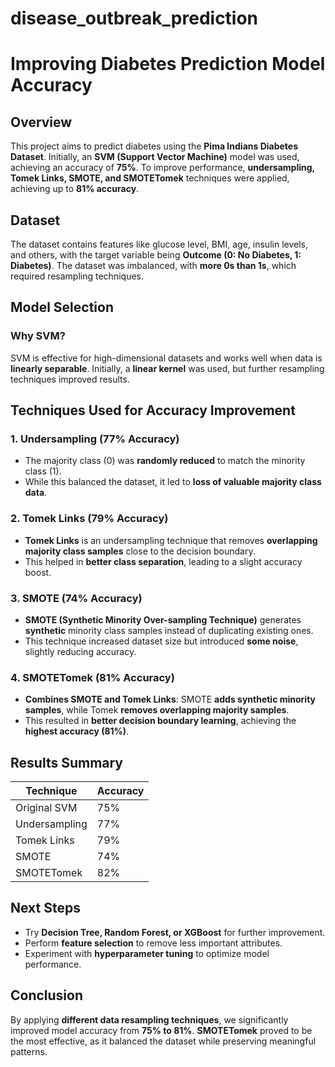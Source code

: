 # disease_outbreak_prediction
# Improving Diabetes Prediction Model Accuracy

## Overview
This project aims to predict diabetes using the **Pima Indians Diabetes Dataset**. Initially, an **SVM (Support Vector Machine)** model was used, achieving an accuracy of **75%**. To improve performance, **undersampling, Tomek Links, SMOTE, and SMOTETomek** techniques were applied, achieving up to **81% accuracy**.

## Dataset
The dataset contains features like glucose level, BMI, age, insulin levels, and others, with the target variable being **Outcome (0: No Diabetes, 1: Diabetes)**. The dataset was imbalanced, with **more 0s than 1s**, which required resampling techniques.

## Model Selection
### Why SVM?
SVM is effective for high-dimensional datasets and works well when data is **linearly separable**. Initially, a **linear kernel** was used, but further resampling techniques improved results.

## Techniques Used for Accuracy Improvement
### 1. Undersampling (77% Accuracy)
- The majority class (0) was **randomly reduced** to match the minority class (1).
- While this balanced the dataset, it led to **loss of valuable majority class data**.

### 2. Tomek Links (79% Accuracy)
- **Tomek Links** is an undersampling technique that removes **overlapping majority class samples** close to the decision boundary.
- This helped in **better class separation**, leading to a slight accuracy boost.

### 3. SMOTE (74% Accuracy)
- **SMOTE (Synthetic Minority Over-sampling Technique)** generates **synthetic** minority class samples instead of duplicating existing ones.
- This technique increased dataset size but introduced **some noise**, slightly reducing accuracy.

### 4. SMOTETomek (81% Accuracy)
- **Combines SMOTE and Tomek Links**: SMOTE **adds synthetic minority samples**, while Tomek **removes overlapping majority samples**.
- This resulted in **better decision boundary learning**, achieving the **highest accuracy (81%)**.

## Results Summary
| Technique      | Accuracy |
|--------------|----------|
| Original SVM | 75%      |
| Undersampling | 77%      |
| Tomek Links  | 79%      |
| SMOTE        | 74%      |
| SMOTETomek   | 82%      |

## Next Steps
- Try **Decision Tree, Random Forest, or XGBoost** for further improvement.
- Perform **feature selection** to remove less important attributes.
- Experiment with **hyperparameter tuning** to optimize model performance.

## Conclusion
By applying **different data resampling techniques**, we significantly improved model accuracy from **75% to 81%**. **SMOTETomek** proved to be the most effective, as it balanced the dataset while preserving meaningful patterns.


